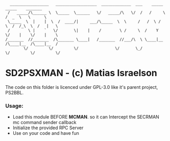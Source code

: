 ```

  _________________   __________________  _____________  ___    _____      _____    _______   
 /   _____/\______ \  \_____  \______   \/   _____/\   \/  /   /     \    /  _  \   \      \  
 \_____  \  |    |  \  /  ____/|     ___/\_____  \  \     /   /  \ /  \  /  /_\  \  /   |   \ 
 /        \ |    `   \/       \|    |    /        \ /     \  /    Y    \/    |    \/    |    \
/_______  //_______  /\_______ \____|   /_______  //___/\  \ \____|__  /\____|__  /\____|__  /
        \/         \/         \/                \/       \_/         \/         \/         \/ 

```
# SD2PSXMAN - (c) Matias Israelson
The code on this folder is licenced under GPL-3.0 like it's parent project, PS2BBL.

### Usage:

- Load this module BEFORE __MCMAN__. so it can Intercept the SECRMAN mc command sender callback
- Initialize the provided RPC Server
- Use on your code and have fun

